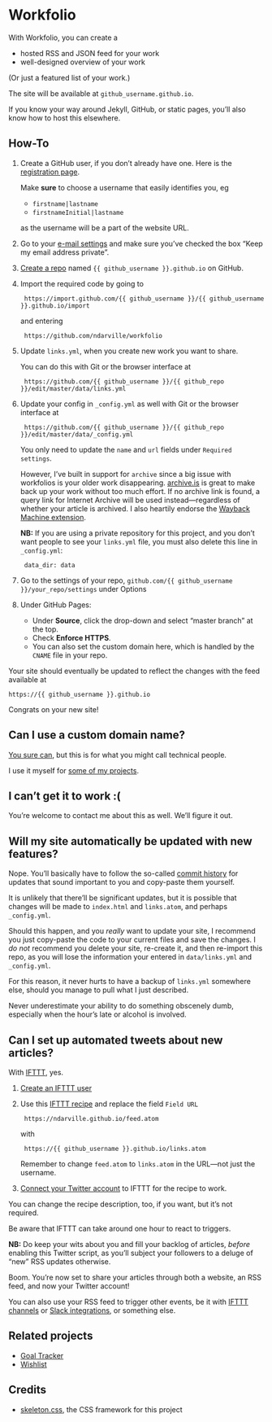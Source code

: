 Workfolio
=========
With Workfolio, you can create a

* hosted RSS and JSON feed for your work
* well-designed overview of your work

(Or just a featured list of your work.)

The site will be available at `github_username.github.io`.

If you know your way around Jekyll, GitHub, or static pages, you’ll also know how to host this elsewhere.

How-To
------
1. Create a GitHub user, if you don’t already have one. Here is the [registration page][].

    Make **sure** to choose a username that easily identifies you, eg

    * `firstname|lastname`
    * `firstnameInitial|lastname`

    as the username will be a part of the website URL.

2. Go to your [e-mail settings][] and make sure you’ve checked the box “Keep my email address private”.
3. [Create a repo][] named `{{ github_username }}.github.io` on GitHub.
4. Import the required code by going to

        https://import.github.com/{{ github_username }}/{{ github_username }}.github.io/import

    and entering

        https://github.com/ndarville/workfolio

5. Update `links.yml`, when you create new work you want to share.

    You can do this with Git or the browser interface at

        https://github.com/{{ github_username }}/{{ github_repo }}/edit/master/data/links.yml

6. Update your config in `_config.yml` as well with Git or the browser interface at

        https://github.com/{{ github_username }}/{{ github_repo }}/edit/master/data/_config.yml

    You only need to update the `name` and `url` fields under `Required settings`.

    However, I’ve built in support for `archive` since a big issue with workfolios is your older work disappearing. [archive.is][] is great to make back up your work without too much effort. If no archive link is found, a query link for Internet Archive will be used instead&mdash;regardless of whether your article is archived. I also heartily endorse the [Wayback Machine extension][wayback].

    **NB:** If you are using a private repository for this project, and you don’t want people to see your `links.yml` file, you must also delete this line in `_config.yml`:

        data_dir: data

7. Go to the settings of your repo, `github.com/{{ github_username }}/your_repo/settings` under Options

8. Under GitHub Pages:

    * Under **Source**, click the drop-down and select “master branch” at the top.
    * Check **Enforce HTTPS**.
    * You can also set the custom domain here, which is handled by the `CNAME` file in your repo.

Your site should eventually be updated to reflect the changes with the feed available at

    https://{{ github_username }}.github.io

Congrats on your new site!

Can I use a custom domain name?
-------------------------------
[You sure can][custom-github-pages], but this is for what you might call technical people.

I use it myself for [some of my projects][hafnia-times].

I can’t get it to work :(
-------------------------
You’re welcome to contact me about this as well. We’ll figure it out.

Will my site automatically be updated with new features?
--------------------------------------------------------
Nope. You’ll basically have to follow the so-called [commit history][] for updates that sound important to you and copy-paste them yourself.

It is unlikely that there’ll be significant updates, but it is possible that changes will be made to `index.html` and `links.atom`, and perhaps `_config.yml`.

Should this happen, and you *really* want to update your site, I recommend you just copy-paste the code to your current files and save the changes. I *do not* recommend you delete your site, re-create it, and then re-import this repo, as you will lose the information your entered in `data/links.yml` and `_config.yml`.

For this reason, it never hurts to have a backup of `links.yml` somewhere else, should you manage to pull what I just described.

Never underestimate your ability to do something obscenely dumb, especially when the hour’s late or alcohol is involved.

Can I set up automated tweets about new articles?
-------------------------------------------------
With [IFTTT][], yes.

1. [Create an IFTTT user][ifttt-create]
2. Use this [IFTTT recipe][] and replace the field `Field URL`

        https://ndarville.github.io/feed.atom

    with

        https://{{ github_username }}.github.io/links.atom

    Remember to change `feed.atom` to `links.atom` in the URL—not just the username.

3. [Connect your Twitter account][] to IFTTT for the recipe to work.

You can change the recipe description, too, if you want, but it’s not required.

Be aware that IFTTT can take around one hour to react to triggers.

**NB:** Do keep your wits about you and fill your backlog of articles, *before* enabling this Twitter script, as you’ll subject your followers to a deluge of “new” RSS updates otherwise.

Boom. You’re now set to share your articles through both a website, an RSS feed, and now your Twitter account!

You can also use your RSS feed to trigger other events, be it with [IFTTT channels][IFTTT channels] or [Slack integrations][], or something else.

Related projects
----------------
* [Goal Tracker][]
* [Wishlist][]

Credits
-------
* [skeleton.css][], the CSS framework for this project


[registration page]: https://github.com/join
[e-mail settings]: https://github.com/settings/emails
[create a repo]: https://github.com/new
[archive.is]: https://archive.is
[wayback]: https://blog.archive.org/2017/01/13/wayback-machine-chrome-extension-now-available/
[custom-github-pages]: https://help.github.com/articles/setting-up-a-custom-domain-with-github-pages/
[hafnia-times]: https://github.com/hafniatimes/hafniatimes.github.io
[commit history]: https://github.com/ndarville/workfolio/commits/master
[IFTTT]: https://ifttt.com
[ifttt-create]: https://ifttt.com/join
[IFTTT recipe]: https://ifttt.com/myrecipes/personal/28755829
[Connect your Twitter account]: https://ifttt.com/channels/twitter/activate
[IFTTT channels]: https://ifttt.com/channels
[Slack integrations]: https://ndarville.com/projects/slack/
[goal tracker]: https://github.com/ndarville/goal-tracker
[wishlist]: https://github.com/ndarville/wishlist
[skeleton.css]: http://getskeleton.com
